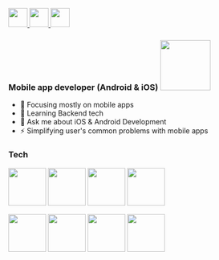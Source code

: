 <p float="left">
  <a href = "mailto:hiren6997@gmail.com">
  <img src="https://firebasestorage.googleapis.com/v0/b/android-essentials-2d9a4.appspot.com/o/assets%2Fhirenrafaliya%2Fgmail.png?alt=media&token=c171177c-26dc-44a1-b091-fe7cf1d88e86" height= "38" />
  </a>
  
  <a href = "https://www.linkedin.com/in/hiren-rafaliya/">
  <img src="https://firebasestorage.googleapis.com/v0/b/android-essentials-2d9a4.appspot.com/o/assets%2Fhirenrafaliya%2Flinkedin.png?alt=media&token=dcc7aa15-fe33-4cc9-8d8d-51d74e27c874" height="38" />
  </a>
  
  <a href = "https://stackoverflow.com/users/12177472/hiren-rafaliya">
  <img src="https://firebasestorage.googleapis.com/v0/b/android-essentials-2d9a4.appspot.com/o/assets%2Fhirenrafaliya%2Fstack-overflow.png?alt=media&token=35d821e1-4991-403c-a8e1-a461f7929071" height="38" />
  </a>
</p>

### Mobile app developer (Android & iOS) <img src="https://firebasestorage.googleapis.com/v0/b/android-essentials-2d9a4.appspot.com/o/assets%2Fhirenrafaliya%2Fhi-wave.gif?alt=media&token=41a7fbae-d461-425f-8cea-583436216a18" width="100">

- 🔭 Focusing mostly on mobile apps
- 🌱 Learning Backend tech
- 💬 Ask me about iOS & Android Development
- ⚡ Simplifying user's common problems with mobile apps

### Tech

<p float="left">
  <img src="https://firebasestorage.googleapis.com/v0/b/android-essentials-2d9a4.appspot.com/o/assets%2Fhirenrafaliya%2Fkotlin.png?alt=media&token=ee00e4d6-25ba-4771-812e-6aaf1e88b479" height= "75" />
  <img src="https://firebasestorage.googleapis.com/v0/b/android-essentials-2d9a4.appspot.com/o/assets%2Fhirenrafaliya%2Fswift.png?alt=media&token=4ef0d3ff-a556-419a-8131-df064cd05fd4" height= "75" />
  <img src="https://firebasestorage.googleapis.com/v0/b/android-essentials-2d9a4.appspot.com/o/assets%2Fhirenrafaliya%2Fjavascript.png?alt=media&token=f3937389-848f-41c0-b23b-b306b0e26a86" height= "75" />
  <img src="https://firebasestorage.googleapis.com/v0/b/android-essentials-2d9a4.appspot.com/o/assets%2Fhirenrafaliya%2Fjava.png?alt=media&token=d9a887ba-0098-4551-b83c-bf71ca27c802" height= "75" />
</p>

<p float="left">
  <img src="https://firebasestorage.googleapis.com/v0/b/android-essentials-2d9a4.appspot.com/o/assets%2Fhirenrafaliya%2Fandroid.png?alt=media&token=0017c19e-a8c1-4f0e-b5eb-50f241594b9a" height= "75" />
  <img src="https://firebasestorage.googleapis.com/v0/b/android-essentials-2d9a4.appspot.com/o/assets%2Fhirenrafaliya%2Fios.png?alt=media&token=e518763e-f2c2-4117-891a-13766279f8db" height= "75" />
  <img src="https://firebasestorage.googleapis.com/v0/b/android-essentials-2d9a4.appspot.com/o/assets%2Fhirenrafaliya%2Fnode-js.png?alt=media&token=7d83d043-ede7-40ba-8088-3c5b09ee0afb" height= "75" />
  <img src="https://firebasestorage.googleapis.com/v0/b/android-essentials-2d9a4.appspot.com/o/assets%2Fhirenrafaliya%2Fexpress-js.png?alt=media&token=eb2803b7-5386-4c92-9ad7-87de3b9eeba0" height= "75" />
</p>
